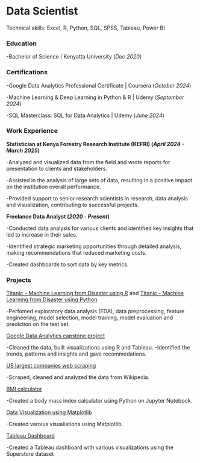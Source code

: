 # Data Scientist

Technical skills: Excel, R, Python, SQL, SPSS, Tableau, Power BI

### Education

-Bachelor of Science | Kenyatta University (_Dec 2020_)

### Certifications

-Google Data Analytics Professional Certificate | Coursera (_October 2024_)

-Machine Learning & Deep Learning in Python & R | Udemy (_September 2024_)

-SQL Masterclass: SQL for Data Analytics | Udemy (_June 2024_)

### Work Experience

**Statistician at Kenya Forestry Research Institute (KEFRI) (_April 2024 - March 2025_)**

-Analyzed and visualized data from the field and wrote reports for presentation to clients and stakeholders.

-Assisted in the analysis of large sets of data, resulting in a positive impact on the institution overall performance.

-Provided support to senior research scientists in research, data analysis and visualization, contributing to successful projects.

**Freelance Data Analyst (_2020_ - _Present_)**

-Conducted data analysis for various clients and identified key insights that led to increase in their sales.

-Identified strategic marketing opportunities through detailed analysis, making recommendations that reduced marketing costs.

-Created dashboards to sort data by key metrics.

### Projects

[Titanic - Machine Learning from Disaster using R](https://github.com/dankihwaga/titanic-machine-learning) and 
[Titanic - Machine Learning from Disaster using Python](https://github.com/dankihwaga/Titanic---Machine-Learning-in-Python)

-Perfomed exploratory data analysis (EDA), data preprocessing, feature engineering, model selection, model training, model evaluation and prediction on the test set.

[Google Data Analytics capstone project](https://github.com/dankihwaga/google-data-analytics-capstone-project)

-Cleaned the data, built visualizations using R and Tableau.
-Identified the trends, patterns and insights and gave recommedations.

[US largest companies web scraping](https://github.com/dankihwaga/US-largest-companies-web-scraping)

-Scraped, cleaned and analyzed the data from Wikipedia.

[BMI calculator](https://github.com/dankihwaga/BMI-Calculator)

-Created a body mass index calculator using Python on Jupyter Notebook.

[Data Visualization using Matplotlib](https://github.com/dankihwaga/Matplotlib)

-Created varoius visualiations using Matplotlib.

[Tableau Dashboard](https://public.tableau.com/app/profile/daniel.kihwaga/viz/SuperstoreDataViz_17214785066790/SalesProfitDashboard)

-Created a Tableau dashboard with various visualizations using the Superstore dataset
